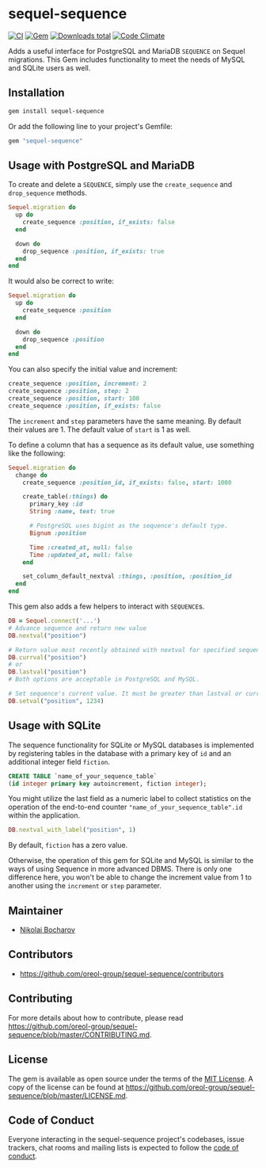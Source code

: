 # sequel-sequence

[![CI](https://github.com/oreol-group/sequel-sequence/actions/workflows/ci.yml/badge.svg)](https://github.com/oreol-group/sequel-sequence)
[![Gem](https://img.shields.io/gem/v/sequel-sequence.svg)](https://rubygems.org/gems/sequel-sequence)
[![Downloads total](https://img.shields.io/gem/dt/sequel-sequence.svg)](https://rubygems.org/profiles/it_architect)
[![Code Climate](https://codeclimate.com/github/Oreol-Group/sequel-sequence.svg)](https://codeclimate.com/github/Oreol-Group/sequel-sequence)

Adds a useful interface for PostgreSQL and MariaDB `SEQUENCE` on Sequel migrations. This Gem includes functionality to meet the needs of MySQL and SQLite users as well.

## Installation

```bash
gem install sequel-sequence
```

Or add the following line to your project's Gemfile:

```ruby
gem "sequel-sequence"
```

## Usage with PostgreSQL and MariaDB

To create and delete a `SEQUENCE`, simply use the `create_sequence` and `drop_sequence` methods.

```ruby
Sequel.migration do
  up do
    create_sequence :position, if_exists: false
  end

  down do
    drop_sequence :position, if_exists: true
  end
end
```

It would also be correct to write:
```ruby
Sequel.migration do
  up do
    create_sequence :position
  end

  down do
    drop_sequence :position
  end
end
```

You can also specify the initial value and increment:

```ruby
create_sequence :position, increment: 2
create_sequence :position, step: 2
create_sequence :position, start: 100
create_sequence :position, if_exists: false
```

The `increment` and `step` parameters have the same meaning. By default their values are 1. The default value of `start` is 1 as well.

To define a column that has a sequence as its default value, use something like the following:

```ruby
Sequel.migration do
  change do
    create_sequence :position_id, if_exists: false, start: 1000

    create_table(:things) do
      primary_key :id
      String :name, text: true

      # PostgreSQL uses bigint as the sequence's default type.
      Bignum :position

      Time :created_at, null: false
      Time :updated_at, null: false
    end

    set_column_default_nextval :things, :position, :position_id
  end
end
```

This gem also adds a few helpers to interact with `SEQUENCE`s.

```ruby
DB = Sequel.connect('...')
# Advance sequence and return new value
DB.nextval("position")

# Return value most recently obtained with nextval for specified sequence, either
DB.currval("position")
# or
DB.lastval("position")
# Both options are acceptable in PostgreSQL and MySQL.

# Set sequence's current value. It must be greater than lastval or currval.
DB.setval("position", 1234)
```

## Usage with SQLite

The sequence functionality for SQLite or MySQL databases is implemented by registering tables in the database with a primary key of `id` and an additional integer field `fiction`.
```sql
CREATE TABLE `name_of_your_sequence_table`
(id integer primary key autoincrement, fiction integer);
```

You might utilize the last field as a numeric label to collect statistics on the operation of the end-to-end counter `"name_of_your_sequence_table".id` within the application. 

```ruby
DB.nextval_with_label("position", 1)
```

By default, `fiction` has a zero value.

Otherwise, the operation of this gem for SQLite and MySQL is similar to the ways of using Sequence in more advanced DBMS. There is only one difference here, you won't be able to change the increment value from 1 to another using the `increment` or `step` parameter.

## Maintainer

- [Nikolai Bocharov](https://github.com/oreol-group)

## Contributors

- https://github.com/oreol-group/sequel-sequence/contributors

## Contributing

For more details about how to contribute, please read
https://github.com/oreol-group/sequel-sequence/blob/master/CONTRIBUTING.md.

## License

The gem is available as open source under the terms of the
[MIT License](https://opensource.org/licenses/MIT). A copy of the license can be
found at https://github.com/oreol-group/sequel-sequence/blob/master/LICENSE.md.

## Code of Conduct

Everyone interacting in the sequel-sequence project's codebases, issue trackers,
chat rooms and mailing lists is expected to follow the
[code of conduct](https://github.com/oreol-group/sequel-sequence/blob/master/CODE_OF_CONDUCT.md).
